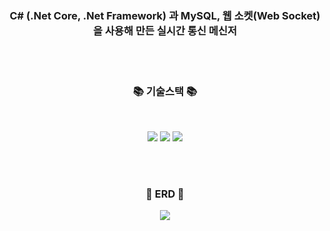 <h3 align="center"><b>C# (.Net Core, .Net Framework) 과 MySQL, 웹 소켓(Web Socket)을 사용해 만든 실시간 통신 메신저</b></h3>
</br>
</br>

<h3 align="center"><b>📚 기술스택 📚</b></h3>
</br>
<p align="center">
<img src="https://img.shields.io/badge/.net-512BD4?style=for-the-badge&logo=.net&logoColor=white"> 
<img src="https://img.shields.io/badge/mysql-4479A1?style=for-the-badge&logo=mysql&logoColor=white"> 
<img src="https://img.shields.io/badge/c%23-512BD4?style=for-the-badge&logo=c%23&logoColor=white"> 
</p>

</br></br>
<h3 align="center"><b>📄 ERD 📄</b></h3>
<p align="center">
<img src="https://github.com/Jiwon119/Messenger/assets/92111247/75ce7939-db98-40c0-b7ea-e84fa855567b"> 
</p>
